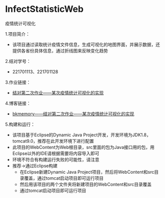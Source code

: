 # InfectStatisticWeb
疫情统计可视化

1.项目简介：
* 该项目通过读取统计疫情文件信息，生成可视化的地图界面，并展示数据，还提供各省份具体信息，通过折线图来反映变化趋势

2.结对学号：
* 221701113、221701128

3.作业链接：
* [结对第二次作业——某次疫情统计可视化的实现](https://edu.cnblogs.com/campus/fzu/2020SPRINGS/homework/10460)

4.博客链接：
* [bkmemory——结对第二次作业——某次疫情统计可视化的实现](https://www.cnblogs.com/bkmemory/p/12494139.html)

5.构建和运行：
   * 该项目基于Eclipse的Dynamic Java Project开发，开发环境为JDK1.8，tomcat9.0，推荐在此开发环境下进行配置
   * 此项目的WebContent为Web根目录，src里面的包为Java接口用的包，用Eclipse以外的IDE请根据需要将内容导入即可
   * 环境不符合有构建运行失败的可能性，请注意
   * 推荐->通过Eclipse构建
       * 在Eclipse新建Dynamic Java Project项目，然后将WebContent和src目录覆盖，通过tomcat启动项目即可运行项目
       * 然后用该项目的两个文件夹将新建项目的WebContent和src目录覆盖
       * 通过tomcat启动项目即可运行项目